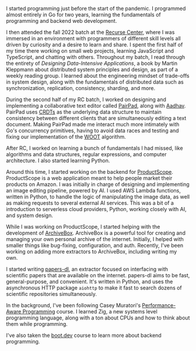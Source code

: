 I started programming just before the start of the pandemic. I programmed almost entirely in Go for two years, learning the fundamentals of programming and backend web development.

I then attended the fall 2022 batch at the [Recurse Center](https://recurse.com), where I was immersed in an environment with programmers of different skill levels all driven by curiosity and a desire to learn and share. I spent the first half of my time there working on small web projects, learning JavaScript and TypeScript, and chatting with others. Throughout my batch, I read through the entirety of *Designing Data-Intensive Applications*, a book by Martin Kleppmann about distributed system principles and design, as part of a weekly reading group. I learned about the engineering mindset of trade-offs in system design, along with the fundamentals of distributed data such as synchronization, replication, consistency, sharding, and more.

During the second half of my RC batch, I worked on designing and implementing a collaborative text editor called [PairPad](https://github.com/burntcarrot/pairpad), along with [Aadhav](https://databases.systems). PairPad uses [CRDTs](https://jakelazaroff.com/words/an-interactive-intro-to-crdts/) as the underlying data structure to maintain consistency between different clients that are simultaneously editing a text document. Making PairPad made me interact much more intimately with Go's concurrency primitives, having to avoid data races and testing and fixing our implementation of the [WOOT](https://inria.hal.science/inria-00108523/document) algorithm.

After RC, I worked on learning a bunch of fundamentals I had missed, like algorithms and data structures, regular expressions, and computer architecture. I also started learning Python.

Around this time, I started working on the backend for [ProductScope](https://productscope.ai). ProductScope is a web application meant to help people market their products on Amazon. I was initially in charge of designing and implementing an image editing pipeline, powered by AI. I used AWS Lambda functions, written in Python, to handle the logic of manipulating the image data, as well as making requests to several external AI services. This was a bit of a introduction to serverless cloud providers, Python, working closely with AI, and system design.

While I was working on ProductScope, I started helping with the development of [ArchiveBox](https://archivebox.io). ArchiveBox is a powerful tool for creating and managing your own personal archive of the internet. Initially, I helped with smaller things like bug-fixing, configuration, and auth. Recently, I've been working on adding more extractors to ArchiveBox, including writing my own.

I started writing [papers-dl](https://pypi.org/project/papers-dl/), an extractor focused on interfacing with scientific papers that are available on the internet. papers-dl aims to be fast, general-purpose, and convenient. It's written in Python, and uses the asynchronous HTTP package `aiohttp` to make it fast to search dozens of scientific repositories simultaneously.

In the background, I've been following Casey Muratori's [Performance-Aware Programming](https://www.computerenhance.com) course. I learned Zig, a new systems level programming language, along with a ton about CPUs and how to think about them while programming.

I've also taken the [boot.dev](https://www.boot.dev/tracks/backend) course to learn more about backend programming.
